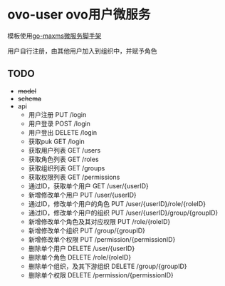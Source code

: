 # ovo-user ovo用户微服务

模板使用[go-maxms微服务脚手架](https://github.com/liuzhaomax/go-maxms)

用户自行注册，由其他用户加入到组织中，并赋予角色

## TODO
+ ~~model~~
+ ~~schema~~
+ api
  + 用户注册 PUT /login
  + 用户登录 POST /login
  + 用户登出 DELETE /login
  + 获取puk GET /login
  + 获取用户列表 GET /users
  + 获取角色列表 GET /roles
  + 获取组织列表 GET /groups
  + 获取权限列表 GET /permissions
  + 通过ID，获取单个用户 GET /user/{userID}
  + 新增修改单个用户 PUT /user/{userID}
  + 通过ID，修改单个用户的角色 PUT /user/{userID}/role/{roleID}
  + 通过ID，修改单个用户的组织 PUT /user/{userID}/group/{groupID}
  + 新增修改单个角色及其对应权限 PUT /role/{roleID}
  + 新增修改单个组织 PUT /group/{groupID}
  + 新增修改单个权限 PUT /permission/{permissionID}
  + 删除单个用户 DELETE /user/{userID}
  + 删除单个角色 DELETE /role/{roleID}
  + 删除单个组织，及其下游组织 DELETE /group/{groupID}
  + 删除单个权限 DELETE /permission/{permissionID}
